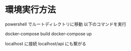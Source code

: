 # 環境実行方法

powershell でルートディレクトリに移動
以下のコマンドを実行

docker-compose build
docker-compose up

localhost に接続
localhost/api にも繋がる
